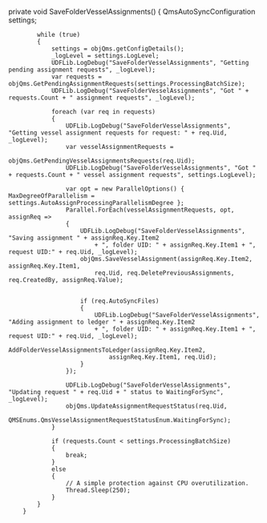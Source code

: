  private void SaveFolderVesselAssignments()
        {
            QmsAutoSyncConfiguration settings;

            while (true)
            {
                settings = objQms.getConfigDetails();
                _logLevel = settings.LogLevel;
                UDFLib.LogDebug("SaveFolderVesselAssignments", "Getting pending assignment requests", _logLevel);
                var requests = objQms.GetPendingAssignmentRequests(settings.ProcessingBatchSize);
                UDFLib.LogDebug("SaveFolderVesselAssignments", "Got " + requests.Count + " assignment requests", _logLevel);

                foreach (var req in requests)
                {
                    UDFLib.LogDebug("SaveFolderVesselAssignments", "Getting vessel assignment requests for request: " + req.Uid, _logLevel);
                    var vesselAssignmentRequests =
                        objQms.GetPendingVesselAssignmentsRequests(req.Uid);
                    UDFLib.LogDebug("SaveFolderVesselAssignments", "Got " + requests.Count + " vessel assignment requests", settings.LogLevel);

                    var opt = new ParallelOptions() { MaxDegreeOfParallelism = settings.AutoAssignProcessingParallelismDegree };
                    Parallel.ForEach(vesselAssignmentRequests, opt, assignReq =>
                    {
                        UDFLib.LogDebug("SaveFolderVesselAssignments", "Saving assignment " + assignReq.Key.Item2
                            + ", folder UID: " + assignReq.Key.Item1 + ", request UID:" + req.Uid, _logLevel);
                        objQms.SaveVesselAssignment(assignReq.Key.Item2, assignReq.Key.Item1,
                            req.Uid, req.DeletePreviousAssignments, req.CreatedBy, assignReq.Value);


                        if (req.AutoSyncFiles)
                        {
                            UDFLib.LogDebug("SaveFolderVesselAssignments", "Adding assignment to ledger " + assignReq.Key.Item2
                            + ", folder UID: " + assignReq.Key.Item1 + ", request UID:" + req.Uid, _logLevel);
                            AddFolderVesselAssignmentsToLedger(assignReq.Key.Item2,
                                assignReq.Key.Item1, req.Uid);
                        }
                    });

                    UDFLib.LogDebug("SaveFolderVesselAssignments", "Updating request " + req.Uid + " status to WaitingForSync", _logLevel);
                    objQms.UpdateAssignmentRequestStatus(req.Uid,
                        QMSEnums.QmsVesselAssignmentRequestStatusEnum.WaitingForSync);
                }

                if (requests.Count < settings.ProcessingBatchSize)
                {
                    break;
                }
                else
                {
                    // A simple protection against CPU overutilization.
                    Thread.Sleep(250);
                }
            }
        }

